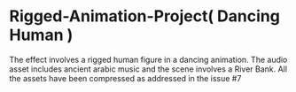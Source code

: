 # Rigged-Animation-Project( Dancing Human )

The effect involves a rigged human figure in a dancing animation. The audio asset includes ancient arabic music and the scene involves a River Bank. All the assets have been compressed as addressed in the issue #7

